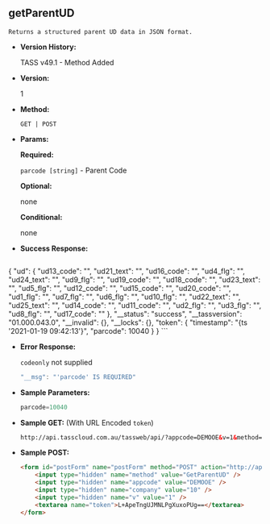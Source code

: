 **getParentUD**
----
	Returns a structured parent UD data in JSON format.
	
* **Version History:**

	TASS v49.1 - Method Added

* **Version:**

	1

* **Method:**

	`GET | POST`
  
* **Params:**

   **Required:**
 
	`parcode [string]` - Parent Code                    

   **Optional:**

	none

   **Conditional:**

	none

* **Success Response:**

    ```javascript
{
	"ud": {
		"ud13_code": "",
		"ud21_text": "",
		"ud16_code": "",
		"ud4_flg": "",
		"ud24_text": "",
		"ud9_flg": "",
		"ud19_code": "",
		"ud18_code": "",
		"ud23_text": "",
		"ud5_flg": "",
		"ud12_code": "",
		"ud15_code": "",
		"ud20_code": "",
		"ud1_flg": "",
		"ud7_flg": "",
		"ud6_flg": "",
		"ud10_flg": "",
		"ud22_text": "",
		"ud25_text": "",
		"ud14_code": "",
		"ud11_code": "",
		"ud2_flg": "",
		"ud3_flg": "",
		"ud8_flg": "",
		"ud17_code": ""
	},
	"__status": "success",
	"__tassversion": "01.000.043.0",
	"__invalid": {},
	"__locks": {},
	"token": {
		"timestamp": "{ts '2021-01-19 09:42:13'}",
		"parcode": 10040
	}
}
    ```
 
* **Error Response:**

    `codeonly` not supplied
    ```javascript
    "__msg": "'parcode' IS REQUIRED"
    ```
    
* **Sample Parameters:**

	```javascript
	parcode=10040
	```

* **Sample GET:** (With URL Encoded `token`)

	```HTML
	http://api.tasscloud.com.au/tassweb/api/?appcode=DEMOOE&v=1&method=GetParentUD&token=L%2BApeTngUJMNLPgXuxoPUg%3D%3D&company=10
	```
  
* **Sample POST:**

	```HTML
	<form id="postForm" name="postForm" method="POST" action="http://api.tasscloud.com.au/tassweb/api/">
		<input type="hidden" name="method" value="GetParentUD" />
		<input type="hidden" name="appcode" value="DEMOOE" />
		<input type="hidden" name="company" value="10" />
		<input type="hidden" name="v" value="1" />
		<textarea name="token">L+ApeTngUJMNLPgXuxoPUg==</textarea>
	</form>
	```
